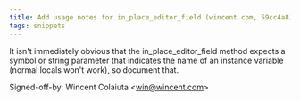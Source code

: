 ```yaml
---
title: Add usage notes for in_place_editor_field (wincent.com, 59cc4a8)
tags: snippets
---
```


It isn't immediately obvious that the in\_place\_editor\_field method expects a symbol or string parameter that indicates the name of an instance variable (normal locals won't work), so document that.

Signed-off-by: Wincent Colaiuta &lt;win@wincent.com&gt;
